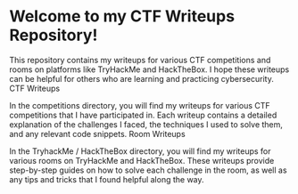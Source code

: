 # Welcome to my CTF Writeups Repository!

This repository contains my writeups for various CTF competitions and rooms on platforms like TryHackMe and HackTheBox. I hope these writeups can be helpful for others who are learning and practicing cybersecurity.
CTF Writeups

In the competitions directory, you will find my writeups for various CTF competitions that I have participated in. Each writeup contains a detailed explanation of the challenges I faced, the techniques I used to solve them, and any relevant code snippets.
Room Writeups

In the TryhackMe / HackTheBox directory, you will find my writeups for various rooms on TryHackMe and HackTheBox. These writeups provide step-by-step guides on how to solve each challenge in the room, as well as any tips and tricks that I found helpful along the way.
